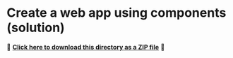 # Create a web app using components (solution)

📁 **[Click here to download this directory as a ZIP file](https://download-directory.github.io?url=https://github.com/Esri/arcgis-maps-sdk-javascript-samples-beta/tree/main/packages/map-components/tutorials/create-a-web-app-using-components-solution)** 📁